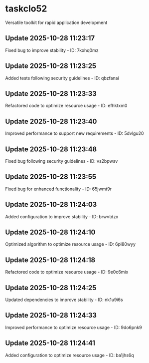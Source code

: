 # taskclo52
Versatile toolkit for rapid application development

## Update 2025-10-28 11:23:17
Fixed bug to improve stability - ID: 7kxhq0mz


## Update 2025-10-28 11:23:25
Added tests following security guidelines - ID: qbzfanai


## Update 2025-10-28 11:23:33
Refactored code to optimize resource usage - ID: efhktxm0


## Update 2025-10-28 11:23:40
Improved performance to support new requirements - ID: 5dvlgu20


## Update 2025-10-28 11:23:48
Fixed bug following security guidelines - ID: vs2bpwsv


## Update 2025-10-28 11:23:55
Fixed bug for enhanced functionality - ID: 65jwmt9r


## Update 2025-10-28 11:24:03
Added configuration to improve stability - ID: brwvtdzx


## Update 2025-10-28 11:24:10
Optimized algorithm to optimize resource usage - ID: 6pl80wyy


## Update 2025-10-28 11:24:18
Refactored code to optimize resource usage - ID: 9e0c6mix


## Update 2025-10-28 11:24:25
Updated dependencies to improve stability - ID: nk1u9i6s


## Update 2025-10-28 11:24:33
Improved performance to optimize resource usage - ID: 9do6pnk9


## Update 2025-10-28 11:24:41
Added configuration to optimize resource usage - ID: ba1jhs6q

